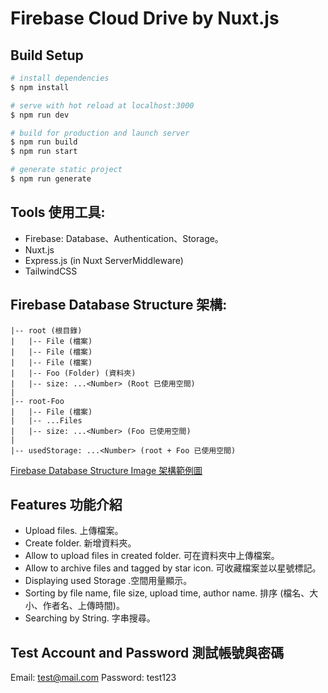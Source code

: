 # Firebase Cloud Drive by Nuxt.js
  
## Build Setup

```bash
# install dependencies
$ npm install

# serve with hot reload at localhost:3000
$ npm run dev

# build for production and launch server
$ npm run build
$ npm run start

# generate static project
$ npm run generate
```

## Tools 使用工具: 
  - Firebase: Database、Authentication、Storage。
  - Nuxt.js
  - Express.js (in Nuxt ServerMiddleware)
  - TailwindCSS
  
## Firebase Database Structure 架構:

```
|-- root (根目錄)
|   |-- File (檔案)
|   |-- File (檔案)
|   |-- File (檔案)
|   |-- Foo (Folder) (資料夾)
|   |-- size: ...<Number> (Root 已使用空間)
|
|-- root-Foo
|   |-- File (檔案)
|   |-- ...Files
|   |-- size: ...<Number> (Foo 已使用空間)
|
|-- usedStorage: ...<Number> (root + Foo 已使用空間)
```
[Firebase Database Structure Image 架構範例圖](https://firebasestorage.googleapis.com/v0/b/clouddrive-3cbb9.appspot.com/o/file_system_structure.png?alt=media&token=1fa6235e-ed3e-4b34-a23f-288171efd608) 

## Features 功能介紹
  - Upload files. 上傳檔案。
  - Create folder. 新增資料夾。
  - Allow to upload files in created folder. 可在資料夾中上傳檔案。
  - Allow to archive files and tagged by star icon. 可收藏檔案並以星號標記。
  - Displaying used Storage .空間用量顯示。
  - Sorting by file name, file size, upload time, author name. 排序 (檔名、大小、作者名、上傳時間)。
  - Searching by String. 字串搜尋。
  
## Test Account and Password 測試帳號與密碼
  Email: test@mail.com
  Password: test123
